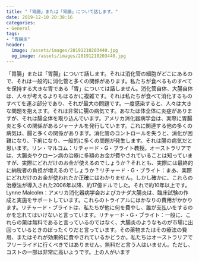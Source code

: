 ```yaml
---
title: "「胃腸」または「胃腸」について話します。"
date: 2019-12-10 20:38:16
categories:
- General
tags:
- "胃腸炎"
header:
  image: /assets/images/20191210203440.jpg
  og_image: /assets/images/20191210203440.jpg
---
```


「胃腸」または「胃腸」について話します。それは消化管の細胞がどこにあるので、それは一般的に消化管と多くの関係があります。私たちが食べるものすべてを保持する大きな胃である「胃」については話しません。消化管自体、大腸自体は、人々が考えるよりもはるかに複雑です。それは私たちが食べて消化するものすべてを運ぶ部分であり、それが最大の問題です。一度感染すると、人々は大きな問題を抱えます。それは非常に腸の病気です。あなたは体全体に炎症がありますが、それは腸全体を取り込んでいます。アメリカ消化器病学会は、実際に胃腸炎と多くの関係があるジャーナルを発行しています。これに関連する他の多くの病気は、腸と多くの関係があります。消化管のコントロールを失うと、消化が困難になり、下痢になり、一般的に多くの問題が発生します。それは腸の病気だと思います。リン・マルコム：リチャード・G・ブライト教授。オーストラリアでは、大腸炎やクローン病の治療に多額のお金が費やされていることは知っていますが、実際にどれだけのお金が使えるのでしょうか？それとも、実際には最終的に納税者の負担が増えるのでしょうか？リチャード・G・ブライト：まあ、実際にどれだけのお金が使われたか正確にはわかりません。しかし確かに、これらの治療法が導入された2006年以降、約17億ドルでした。それで約10年以上です。 Lynne Malcolm：アメリカ消化器病学会およびカナダ大腸炎は、臨床試験の作成と実施をサポートしています。これらのトライアルにはかなりの費用がかかります。リチャード・ブライトは、私たちが他に何を費やし、誰が支払いをするのかを忘れてはいけないと言っています。リチャード・G・ブライト：一般に、これらの薬は無料であると言っているのではなく、大腸炎のようなものが市場に出回っているときのぼったくりだと言っています。その薬物またはその療法の費用、またはそれが効果的に費やされているかどうか。私たちはオーストラリアでフリーライドに行くべきではありません。無料だと言う人はいません。ただし、コストの一部は非常に高いようです。上の人がいます
